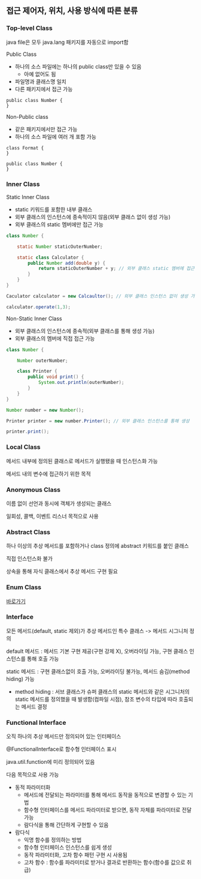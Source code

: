 ## 접근 제어자, 위치, 사용 방식에 따른 분류

### Top-level Class 

java file은 모두 java.lang 패키지를 자동으로 import함

Public Class
- 하나의 소스 파일에는 하나의 public class만 있을 수 있음
    - 아예 없어도 됨
- 파일명과 클래스명 일치
- 다른 패키지에서 접근 가능

```
public class Number {
}
```

Non-Public class 
- 같은 패키지에서만 접근 가능
- 하나의 소스 파일에 여러 개 포함 가능
```
class Format {
}

public class Number {
}
```

### Inner Class 

Static Inner Class
- static 키워드를 포함한 내부 클래스
- 외부 클래스의 인스턴스에 종속적이지 않음(외부 클래스 없이 생성 가능)
- 외부 클래스의 static 멤버에만 접근 가능
```java
class Number {

    static Number staticOuterNumber;

    static class Calculator {
        public Number add(double y) {
            return staticOuterNumber + y; // 외부 클래스 static 멤버에 접근 가능
        }
    }
}

Caculator calculator = new Calcaultor(); // 외부 클래스 인스턴스 없이 생성 가능

calculator.operate(1,3); 
```

Non-Static Inner Class
- 외부 클래스의 인스턴스에 종속적(외부 클래스를 통해 생성 가능)
- 외부 클래스의 멤버에 직접 접근 가능
```java
class Number {

    Number outerNumber;

    class Printer {
        public void print() {
            System.out.println(outerNumber);
        }
    }
}

Number number = new Number();

Printer printer = new number.Printer(); // 외부 클래스 인스턴스를 통해 생성

printer.print();
```

### Local Class

메서드 내부에 정의된 클래스로 메서드가 실행됐을 때 인스턴스화 가능

메서드 내의 변수에 접근하기 위한 목적

### Anonymous Class

이름 없이 선언과 동시에 객체가 생성되는 클래스

일회성, 콜백, 이벤트 리스너 목적으로 사용

### Abstract Class

하나 이상의 추상 메서드를 포함하거나 class 정의에 abstract 키워드를 붙인 클래스

직접 인스턴스화 불가

상속을 통해 자식 클래스에서 추상 메서드 구현 필요

### Enum Class

[바로가기](../version_1.8/src/java/main/hansanhha/enums/enums.md)

### Interface

모든 메서드(default, static 제외)가 추상 메서드인 특수 클래스 -> 메서드 시그니처 정의

default 메서드 : 메서드 기본 구현 제공(구현 강제 X), 오버라이딩 가능, 구현 클래스 인스턴스를 통해 호출 가능 

static 메서드 : 구현 클래스없이 호출 가능, 오버라이딩 불가능, 메서드 숨김(method hiding) 가능
- method hiding : 서브 클래스가 슈퍼 클래스의 static 메서드와 같은 시그니처의 static 메서드를 정의했을 때 발생함(컴파일 시점), 참조 변수의 타입에 따라 호출되는 메서드 결정 

### Functional Interface

오직 하나의 추상 메서드만 정의되어 있는 인터페이스

@FunctionalInterface로 함수형 인터페이스 표시

java.util.function에 미리 정의되어 있음

다음 목적으로 사용 가능
- 동적 파라미터화
    - 메서드에 전달되는 파라미터를 통해 메서드 동작을 동적으로 변경할 수 있는 기법
    - 함수형 인터페이스를 메서드 파라미터로 받으면, 동작 자체를 파라미터로 전달 가능
    - 람다식을 통해 간단하게 구현할 수 있음
- 람다식
    - 익명 함수를 정의하는 방법
    - 함수형 인터페이스 인스턴스를 쉽게 생성
    - 동작 파라미터화, 고차 함수 패턴 구현 시 사용됨
    - 고차 함수 : 함수를 파라미터로 받거나 결과로 반환하는 함수(함수를 값으로 취급)
